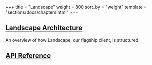 +++
title = "Landscape"
weight = 800
sort_by = "weight"
template = "sections/docs/chapters.html"
+++


## [Landscape Architecture](@/docs/landscape/arch.md)

An overview of how Landscape, our flagship client, is structured.

## [API Reference](@/docs/landscape/apiref/_index.md)
